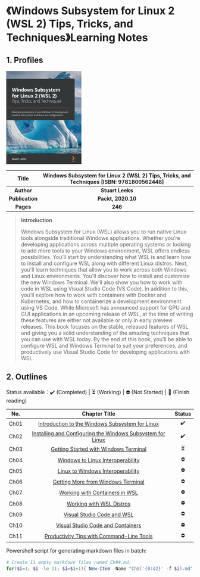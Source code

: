 # 《Windows Subsystem for Linux 2 (WSL 2) Tips, Tricks, and Techniques》Learning Notes



## 1. Profiles

![Redis 4.x Cookbook](assets/cover.png)

|    **Title**    | **Windows Subsystem for Linux 2 (WSL 2) Tips, Tricks, and Techniques** [ISBN: 9781800562448] |
| :-------------: | :----------------------------------------------------------: |
|   **Author**    |                       **Stuart Leeks**                       |
| **Publication** |                      **Packt, 2020.10**                      |
|    **Pages**    |                           **246**                            |

> **Introduction**
>
> Windows Subsystem for Linux (WSL) allows you to run native Linux tools alongside traditional Windows applications. Whether you’re developing applications across multiple operating systems or looking to add more tools to your Windows environment, WSL offers endless possibilities. You’ll start by understanding what WSL is and learn how to install and configure WSL along with different Linux distros. Next, you'll learn techniques that allow you to work across both Windows and Linux environments. You’ll discover how to install and customize the new Windows Terminal. We'll also show you how to work with code in WSL using Visual Studio Code (VS Code). In addition to this, you’ll explore how to work with containers with Docker and Kubernetes, and how to containerize a development environment using VS Code. While Microsoft has announced support for GPU and GUI applications in an upcoming release of WSL, at the time of writing these features are either not available or only in early preview releases. This book focuses on the stable, released features of WSL and giving you a solid understanding of the amazing techniques that you can use with WSL today. By the end of this book, you’ll be able to configure WSL and Windows Terminal to suit your preferences, and productively use Visual Studio Code for developing applications with WSL.



## 2. Outlines

Status available：:heavy_check_mark: (Completed) | :hourglass_flowing_sand: (Working) | :no_entry: (Not Started) | :orange_book: (Finish reading)

| No.  |                        Chapter Title                         |          Status          |
| :--: | :----------------------------------------------------------: | :----------------------: |
| Ch01 | [Introduction to the Windows Subsystem for Linux](./Ch01.md) |    :heavy_check_mark:    |
| Ch02 | [Installing and Configuring the Windows Subsystem for Linux](./Ch02.md) |    :heavy_check_mark:    |
| Ch03 |      [Getting Started with Windows Terminal](./Ch03.md)      | :hourglass_flowing_sand: |
| Ch04 |        [Windows to Linux Interoperability](./Ch04.md)        |        :no_entry:        |
| Ch05 |        [Linux to Windows Interoperability](./Ch05.md)        |        :no_entry:        |
| Ch06 |       [Getting More from Windows Terminal](./Ch06.md)        |        :no_entry:        |
| Ch07 |         [Working with Containers in WSL](./Ch07.md)          |        :no_entry:        |
| Ch08 |            [Working with WSL Distros](./Ch08.md)             |        :no_entry:        |
| Ch09 |           [Visual Studio Code and WSL](./Ch09.md)            |        :no_entry:        |
| Ch10 |        [Visual Studio Code and Containers](./Ch10.md)        |        :no_entry:        |
| Ch11 |    [Productivity Tips with Command-Line Tools](./Ch11.md)    |        :no_entry:        |



Powershell script for generating markdown files in batch:

```powershell
# Create 11 empty markdown files named Ch##.md:
for($i=1; $i -le 11; $i=$i+1){ New-Item -Name "Ch$('{0:d2}' -f $i).md"; }
```

 
